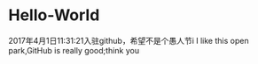 # Hello-World
2017年4月1日11:31:21入驻github，希望不是个愚人节i
I like this open park,GitHub  is really good;think you

